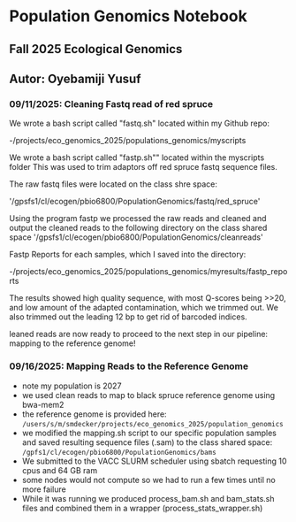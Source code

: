 # Population Genomics Notebook

## Fall 2025 Ecological Genomics

## Autor: Oyebamiji Yusuf

### 09/11/2025: Cleaning Fastq read of red spruce

We wrote a bash script called "fastq.sh" located within my Github repo:

-/projects/eco_genomics_2025/populations_genomics/myscripts

We wrote a bash script called "fastp.sh"" located within the myscripts folder 
This was used to trim adaptors off red spruce fastq sequence files.

The raw fastq files were located on the class shre space:

'/gpsfs1/cl/ecogen/pbio6800/PopulationGenomics/fastq/red_spruce'

Using the program fastp we processed the raw reads and cleaned and output the cleaned reads to the following directory on the class shared space 
'/gpsfs1/cl/ecogen/pbio6800/PopulationGenomics/cleanreads'

Fastp Reports for each samples, which I saved into the directory:

-/projects/eco_genomics_2025/populations_genomics/myresults/fastp_reports

The results showed high quality sequence, with most Q-scores being >>20, and low amount of the adapted contamination, which we trimmed out. We also trimmed out the leading 12 bp to get rid of barcoded indices.

leaned reads are now ready to proceed to the next step in our pipeline: mapping to the reference genome! 

### 09/16/2025: Mapping Reads to the Reference Genome
* note my population is 2027
* we used clean reads to map to black spruce reference genome using bwa-mem2
* the reference genome is provided here: 
`/users/s/m/smdecker/projects/eco_genomics_2025/population_genomics`
* we modified the mapping.sh script to our specific population samples and saved resulting sequence files (.sam) to the class shared space: 
`/gpfs1/cl/ecogen/pbio6800/PopulationGenomics/bams`
* We submitted to the VACC SLURM scheduler using sbatch requesting 10 cpus and 64 GB ram 
* some nodes would not compute so we had to run a few times until no more failure 
* While it was running we produced process_bam.sh and bam_stats.sh files and combined them in a wrapper (process_stats_wrapper.sh)








